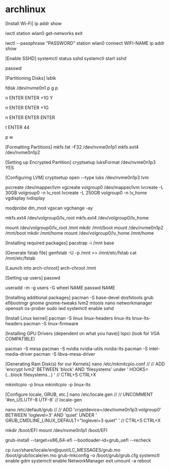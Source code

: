 # archlinux

[Install Wi-Fi]
ip addr show

iwctl
station wlan0 get-networks
exit

iwctl --passphrase "PASSWORD" station wlan0 connect WIFI-NAME
ip addr show

[Enable SSHD]
systemctl status sshd
systemctl start sshd

passwd

[Partitioning Disks]
lsblk

fdisk /dev/nvme0n1
p
g
p

n
ENTER
ENTER
+1G
Y

n
ENTER
ENTER
+1G

n
ENTER
ENTER
ENTER

t
ENTER
44

p
w

[Formatting Partitions]
mkfs.fat -F32 /dev/nvme0n1p1
mkfs.ext4 /dev/nvme0n1p2

[Setting up Encrypted Partition]
cryptsetup luksFormat /dev/nvme0n1p3
YES

[Configuring LVM]
cryptsetup open --type luks /dev/nvme0n1p3 lvm

pvcreate /dev/mapper/lvm
vgcreate volgroup0 /dev/mapper/lvm
lvcreate -L 30GB volgroup0 -n lv_root
lvcreate -L 250GB volgroup0 -n lv_home
vgdisplay
lvdisplay

modprobe dm_mod
vgscan
vgchange -ay

mkfs.ext4 /dev/volgroup0/lv_root
mkfs.ext4 /dev/volgroup0/lv_home

mount /dev/volgroup0/lv_root /mnt
mkdir /mnt/boot
mount /dev/nvme0n1p2 /mnt/boot
mkdir /mnt/home
mount /dev/volgroup0/lv_home /mnt/home

[Installing required packages]
pacstrap -i /mnt base

[Generate fstab file]
genfstab -U -p /mnt >> /mnt/etc/fstab
cat /mnt/etc/fstab

[Launch into arch-chroot]
arch-chroot /mnt

[Setting up users]
passwd

useradd -m -g users -G wheel NAME
passwd NAME

[Installing additional packages]
pacman -S base-devel dosfstools grub efibootmgr gnome gnome-tweaks lvm2 mtools nano networkmanager openssh os-prober sudo iwd
systemctl enable sshd
 
[Install Linux kernel]
pacman -S linux linux-headers linux-lts linux-lts-headers
pacman -S linux-firmware

[Installing GPU Drivers (dependent on what you have)]
lspci
(look for VGA COMPATIBLE)

pacman -S mesa
pacman -S nvidia nvidia-utils nvidia-lts
pacman -S intel-media-driver
pacman -S libva-mesa-driver

[Generating Ram Disk(s) for our Kernels]
nano /etc/mkinitcpio.conf
//
// ADD 'encrypt lvm2' BETWEEN 'block' AND 'filesystems' under ' HOOKS=(...block filesystems...) '
//
CTRL+S
CTRL+X

mkinitcpio -p linux 
mkinitcpio -p linux-lts

[Configure locale, GRUB, etc.]
nano /etc/locale.gen
//
// UNCOMMENT '#en_US.UTF-8 UTF-8'
//
locale-gen

nano /etc/default/grub
//
// ADD 'cryptdevice=/dev/nvme0n1p3:volgroup0' BETWEEN 'loglevel=3' AND 'quiet' UNDER ' GRUB_CMDLINE_LINUX_DEFAULT="loglevel=3 quiet" '
//
CTRL+S
CTRL+X

mkdir /boot/EFI
mount /dev/nvme0n1p1 /boot/EFI

grub-install --target=x86_64-efi --bootloader-id=grub_uefi --recheck

cp /usr/share/locale/en\@quot/LC_MESSAGES/grub.mo /boot/grub/locale/en.mo
grub-mkconfig -o /boot/grub/grub.cfg
systemctl enable gdm
systemctl enable NetworkManager
exit 
umount -a 
reboot






